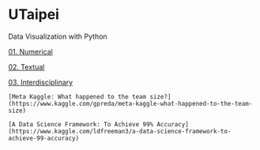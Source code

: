 # UTaipei
Data Visualization with Python

[01. Numerical](http://www.randalolson.com/2015/07/14/rethinking-the-population-pyramid/)

[02. Textual]()

[03. Interdisciplinary]()
	
    [Meta Kaggle: What happened to the team size?](https://www.kaggle.com/gpreda/meta-kaggle-what-happened-to-the-team-size)
	
    [A Data Science Framework: To Achieve 99% Accuracy](https://www.kaggle.com/ldfreeman3/a-data-science-framework-to-achieve-99-accuracy)